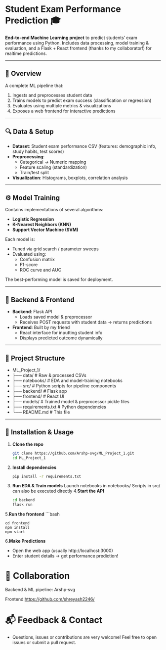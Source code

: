 # Student Exam Performance Prediction 🎓

**End-to-end Machine Learning project** to predict students’ exam performance using Python. Includes data processing, model training & evaluation, and a Flask + React frontend (thanks to my collaborator!) for realtime predictions.

---

## 🧠 Overview

A complete ML pipeline that:
1. Ingests and preprocesses student data
2. Trains models to predict exam success (classification or regression)
3. Evaluates using multiple metrics & visualizations
4. Exposes a web frontend for interactive predictions

---

## 🔍 Data & Setup

- **Dataset**: Student exam performance CSV (features: demographic info, study habits, test scores)
- **Preprocessing**:
  - Categorical → Numeric mapping
  - Feature scaling (standardization)
  - Train/test split
- **Visualization**: Histograms, boxplots, correlation analysis

---

## ⚙️ Model Training

Contains implementations of several algorithms:

- **Logistic Regression**
- **K-Nearest Neighbors (KNN)**
- **Support Vector Machine (SVM)**

Each model is:
- Tuned via grid search / parameter sweeps
- Evaluated using:
  - Confusion matrix
  - F1-score
  - ROC curve and AUC

The best-performing model is saved for deployment.

---

## 🚀 Backend & Frontend

- **Backend**: Flask API  
  - Loads saved model & preprocessor
  - Receives POST requests with student data → returns predictions
- **Frontend**: Built by my friend  
  - React interface for inputting student info
  - Displays predicted outcome dynamically

---

## 🧩 Project Structure

- ML_Project_1/
 - ├── data/ # Raw & processed CSVs
 - ├── notebooks/ # EDA and model-training notebooks
 - ├── src/ # Python scripts for pipeline components
 - ├── backend/ # Flask app
 - ├── frontend/ # React UI
 - ├── models/ # Trained model & preprocessor pickle files
 - ├── requirements.txt # Python dependencies
 - └── README.md # This file



---

## 🔧 Installation & Usage

1. **Clone the repo**
   ```bash
   git clone https://github.com/Arshp-svg/ML_Project_1.git
   cd ML_Project_1


2. **Install dependencies**
   ```bash
   pip install -r requirements.txt
   
3. **Run EDA & Train models**
   Launch notebooks in notebooks/
   Scripts in src/ can also be executed directly
4.**Start the API**
    ```bash
    cd backend
    flask run
5.**Run the frontend**
    ```bash
    
    cd frontend
    npm install
    npm start
6.**Make Predictions**
  - Open the web app (usually http://localhost:3000)
  - Enter student details → get performance prediction!
  
# 👥 Collaboration
Backend & ML pipeline: Arshp‑svg

Frontend:https://github.com/shreyash2246/

# 📬 Feedback & Contact
 - Questions, issues or contributions are very welcome! Feel free to open issues or     submit a pull request.


